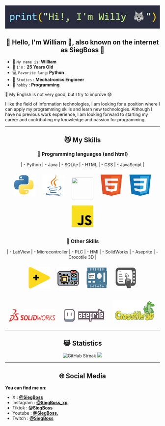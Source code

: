 <p align="center"> <img src="./Assets/Name.png"> </p>   
<h2 align="center">👋 Hello, I'm William 🫡, also known on the internet as SiegBoss 🐺</h2>

* 🫡 `My name is`: **William**
* 🐺 `I'm` : **25 Years Old**
* 💻 `Favorite lang`: **Python**
* 🤖 `Studies` : **Mechatronics Engineer**
* 🌱 `hobby` : **Programming**
  
😬 My English is not very good, but I try to improve 😄

I like the field of information technologies, I am looking for a position where I can apply my programming skills and learn new technologies. 
Although I have no previous work experience, I am looking forward to starting my career and contributing my knowledge and passion for programming.

-----------------
<h2 align="center"> 😼 My Skills </h2>
<h3 align="center"> 🌱 Programming languages (and html) </h3>

<p align="center">
| - Python  | - Java  | - SQLite  | - HTML  | - CSS  | - JavaScript  | 
</p>
<p align="center">
<img width="70px" height="70px" style="margin: 10px" src="./Assets/Python.svg"> <img width="70px" height="70px" style="margin: 10px" src="./Assets/Java.svg"> <img width="70px" height="70px" style="margin: 10px" src="./Assets/SQLite.svg"> <img width="70px" height="70px" style="margin: 10px" src="./Assets/HTML.svg"> <img width="70px" height="70px" style="margin: 10px" src="./Assets/CSS.svg"> <img width="70px" height="70px" style="margin: 10px" src="./Assets/JavaScript.svg">
</p> 

<h3 align="center"> 🤔 Other Skills </h3>

<p align="center">
| - LabView  | - Microcontroller  | - PLC  | - HMI  | - SolidWorks  | - Aseprite | - Crocotile 3D  |
</p> 
<p align="center" >
<img width="70px" height="70px" style="margin: 10px" src="./Assets/LabView.svg"> <img width="70px" height="70px" style="margin: 10px" src="./Assets/microcontrolador.png"> <img width="70px" height="70px" style="margin: 10px" src="./Assets/PLC.png"> <img width="70px" height="70px" style="margin: 10px" src="./Assets/HMI.jpg"> 
</p> 
<p align="center" >
<img width="150px" height="40px" style="margin: 10px" src="./Assets/SolidWorks.png"> 
<img width="140px" height="40px" style="margin: 10px" src="./Assets/Aseprite.png"> <img width="140px" height="70px" style="margin: 10px" src="./Assets/Crocotile 3D.png">
</p> 

-------------------

<h2 align="center"> 😹 Statistics </h2>

<p align="center">
<img src="https://github-readme-streak-stats.herokuapp.com?user=SiegBoss&theme=tokyonight-duo&border_radius=20&date_format=j%20M%5B%20Y%5D&card_width=600" alt="GitHub Streak" />
<img src="https://github-readme-stats.vercel.app/api/top-langs/?username=SiegBoss&layout=compact&theme=transparent&border_radius=20" />
</p> 

-------------------
<h2 align="center"> 🌐 Social Media </h2>

**You can find me on:**

- X         : [**@SiegBoss**](https://twitter.com/SiegBoss)
- Instagram : [**@SiegBoss_xp**](https://www.instagram.com/siegboss_xp/)
- Tiktok    : [**@SiegBoss**](https://www.tiktok.com/@siegboss)
- Youtube   : [**@SiegBoss.**](https://www.youtube.com/channel/UCSW3q-yaw-yatKWJ1138Pkw)
- Twitch    : [**@SiegBoss**](https://www.twitch.tv/Siegboss)

